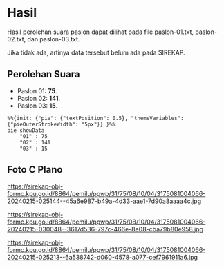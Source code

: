 # Hasil

Hasil perolehan suara paslon dapat dilihat pada file paslon-01.txt, paslon-02.txt, dan paslon-03.txt.

Jika tidak ada, artinya data tersebut belum ada pada SIREKAP.

## Perolehan Suara

 * Paslon 01: **75**.
 * Paslon 02: **141**.
 * Paslon 03: **15**.

```mermaid
%%{init: {"pie": {"textPosition": 0.5}, "themeVariables": {"pieOuterStrokeWidth": "5px"}} }%%
pie showData
    "01" : 75
    "02" : 141
    "03" : 15
```
## Foto C Plano

https://sirekap-obj-formc.kpu.go.id/8864/pemilu/ppwp/31/75/08/10/04/3175081004066-20240215-025144--45a6e987-b49a-4d33-aae1-7d90a8aaaa4c.jpg

https://sirekap-obj-formc.kpu.go.id/8864/pemilu/ppwp/31/75/08/10/04/3175081004066-20240215-030048--3617d536-797c-466e-8e08-cba79b80e958.jpg

https://sirekap-obj-formc.kpu.go.id/8864/pemilu/ppwp/31/75/08/10/04/3175081004066-20240215-025213--6a538742-d060-4578-a077-cef7961911a6.jpg
